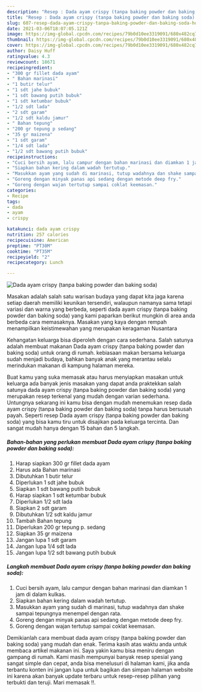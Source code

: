 ```yaml
---
description: "Resep : Dada ayam crispy (tanpa baking powder dan baking soda) Homemade"
title: "Resep : Dada ayam crispy (tanpa baking powder dan baking soda) Homemade"
slug: 607-resep-dada-ayam-crispy-tanpa-baking-powder-dan-baking-soda-homemade
date: 2021-03-06T18:07:05.121Z
image: https://img-global.cpcdn.com/recipes/79b0d10ee3319091/680x482cq70/dada-ayam-crispy-tanpa-baking-powder-dan-baking-soda-foto-resep-utama.jpg
thumbnail: https://img-global.cpcdn.com/recipes/79b0d10ee3319091/680x482cq70/dada-ayam-crispy-tanpa-baking-powder-dan-baking-soda-foto-resep-utama.jpg
cover: https://img-global.cpcdn.com/recipes/79b0d10ee3319091/680x482cq70/dada-ayam-crispy-tanpa-baking-powder-dan-baking-soda-foto-resep-utama.jpg
author: Daisy Huff
ratingvalue: 4.3
reviewcount: 18671
recipeingredient:
- "300 gr fillet dada ayam"
- " Bahan marinasi"
- "1 butir telur"
- "1 sdt jahe bubuk"
- "1 sdt bawang putih bubuk"
- "1 sdt ketumbar bubuk"
- "1/2 sdt lada"
- "2 sdt garam"
- "1/2 sdt kaldu jamur"
- " Bahan tepung"
- "200 gr tepung p sedang"
- "35 gr maizena"
- "1 sdt garam"
- "1/4 sdt lada"
- "1/2 sdt bawang putih bubuk"
recipeinstructions:
- "Cuci bersih ayam, lalu campur dengan bahan marinasi dan diamkan 1 jam di dalam kulkas."
- "Siapkan bahan kering dalam wadah tertutup."
- "Masukkan ayam yang sudah di marinasi, tutup wadahnya dan shake sampai tepungnya menempel dengan rata."
- "Goreng dengan minyak panas api sedang dengan metode deep fry."
- "Goreng dengan wajan tertutup sampai coklat keemasan."
categories:
- Recipe
tags:
- dada
- ayam
- crispy

katakunci: dada ayam crispy 
nutrition: 257 calories
recipecuisine: American
preptime: "PT30M"
cooktime: "PT35M"
recipeyield: "2"
recipecategory: Lunch

---
```



![Dada ayam crispy (tanpa baking powder dan baking soda)](https://img-global.cpcdn.com/recipes/79b0d10ee3319091/680x482cq70/dada-ayam-crispy-tanpa-baking-powder-dan-baking-soda-foto-resep-utama.jpg)

Masakan adalah salah satu warisan budaya yang dapat kita jaga karena setiap daerah memiliki keunikan tersendiri, walaupun namanya sama tetapi variasi dan warna yang berbeda, seperti dada ayam crispy (tanpa baking powder dan baking soda) yang kami paparkan berikut mungkin di area anda berbeda cara memasaknya. Masakan yang kaya dengan rempah menampilkan keistimewahan yang merupakan keragaman Nusantara



Kehangatan keluarga bisa diperoleh dengan cara sederhana. Salah satunya adalah membuat makanan Dada ayam crispy (tanpa baking powder dan baking soda) untuk orang di rumah. kebiasaan makan bersama keluarga sudah menjadi budaya, bahkan banyak anak yang merantau selalu merindukan makanan di kampung halaman mereka.

Buat kamu yang suka memasak atau harus menyiapkan masakan untuk keluarga ada banyak jenis masakan yang dapat anda praktekkan salah satunya dada ayam crispy (tanpa baking powder dan baking soda) yang merupakan resep terkenal yang mudah dengan varian sederhana. Untungnya sekarang ini kamu bisa dengan mudah menemukan resep dada ayam crispy (tanpa baking powder dan baking soda) tanpa harus bersusah payah.
Seperti resep Dada ayam crispy (tanpa baking powder dan baking soda) yang bisa kamu tiru untuk disajikan pada keluarga tercinta. Dan sangat mudah hanya dengan 15 bahan dan 5 langkah.


<!--inarticleads1-->

##### Bahan-bahan yang perlukan membuat Dada ayam crispy (tanpa baking powder dan baking soda):

1. Harap siapkan 300 gr fillet dada ayam
1. Harus ada  Bahan marinasi
1. Dibutuhkan 1 butir telur
1. Diperlukan 1 sdt jahe bubuk
1. Siapkan 1 sdt bawang putih bubuk
1. Harap siapkan 1 sdt ketumbar bubuk
1. Diperlukan 1/2 sdt lada
1. Siapkan 2 sdt garam
1. Dibutuhkan 1/2 sdt kaldu jamur
1. Tambah  Bahan tepung
1. Diperlukan 200 gr tepung p. sedang
1. Siapkan 35 gr maizena
1. Jangan lupa 1 sdt garam
1. Jangan lupa 1/4 sdt lada
1. Jangan lupa 1/2 sdt bawang putih bubuk




<!--inarticleads2-->

##### Langkah membuat  Dada ayam crispy (tanpa baking powder dan baking soda):

1. Cuci bersih ayam, lalu campur dengan bahan marinasi dan diamkan 1 jam di dalam kulkas.
1. Siapkan bahan kering dalam wadah tertutup.
1. Masukkan ayam yang sudah di marinasi, tutup wadahnya dan shake sampai tepungnya menempel dengan rata.
1. Goreng dengan minyak panas api sedang dengan metode deep fry.
1. Goreng dengan wajan tertutup sampai coklat keemasan.




Demikianlah cara membuat dada ayam crispy (tanpa baking powder dan baking soda) yang mudah dan enak. Terima kasih atas waktu anda untuk membaca artikel makanan ini. Saya yakin kamu bisa meniru dengan gampang di rumah. Kami masih mempunyai banyak resep spesial yang sangat simple dan cepat, anda bisa menelusuri di halaman kami, jika anda terbantu konten ini jangan lupa untuk bagikan dan simpan halaman website ini karena akan banyak update terbaru untuk resep-resep pilihan yang terbukti dan teruji. Mari memasak !!. 
